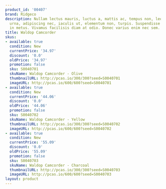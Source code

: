 ```yaml
---
product_id: '00407'
brand: Ridgeco
description: Nullam lectus mauris, luctus a, mattis ac, tempus non, leo. Nullam ligula
  urna, adipiscing nec, iaculis ut, elementum non, turpis. Suspendisse pulvinar massa
  in metus. Vivamus facilisis diam at odio. Donec varius enim nec sem.
title: Waldop Camcorder
skus:
- available: true
  condition: New
  currentPrice: '34.97'
  discount: '0.0'
  oldPrice: '34.97'
  promotion: false
  sku: S0040701
  skuName: Waldop Camcorder - Olive
  thumbnailURL: http://pcas.io/300/300?seed=S0040701
  imageURL: http://pcas.io/600/600?seed=S0040701
- available: true
  condition: New
  currentPrice: '44.06'
  discount: '0.0'
  oldPrice: '44.06'
  promotion: false
  sku: S0040702
  skuName: Waldop Camcorder - Yellow
  thumbnailURL: http://pcas.io/300/300?seed=S0040702
  imageURL: http://pcas.io/600/600?seed=S0040702
- available: true
  condition: New
  currentPrice: '55.09'
  discount: '0.0'
  oldPrice: '55.09'
  promotion: false
  sku: S0040703
  skuName: Waldop Camcorder - Charcoal
  thumbnailURL: http://pcas.io/300/300?seed=S0040703
  imageURL: http://pcas.io/600/600?seed=S0040703
layout: product
---
```

